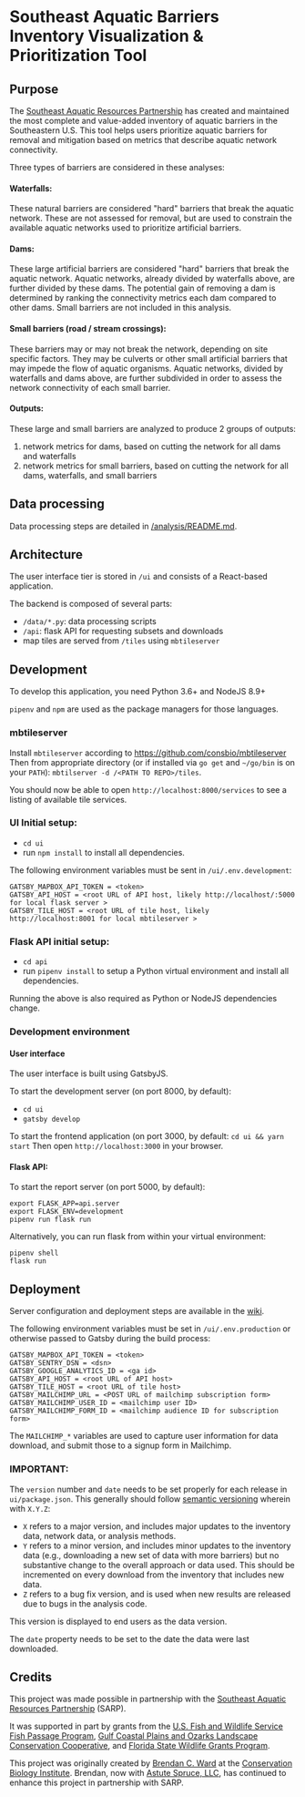 # Southeast Aquatic Barriers Inventory Visualization & Prioritization Tool

## Purpose

The [Southeast Aquatic Resources Partnership](https://southeastaquatics.net) has created and maintained the most complete and value-added inventory of aquatic barriers in the Southeastern U.S. This tool helps users prioritize aquatic barriers for removal and mitigation based on metrics that describe aquatic network connectivity.

Three types of barriers are considered in these analyses:

#### Waterfalls:

These natural barriers are considered "hard" barriers that break the aquatic network. These are not assessed for removal, but are used to constrain the available aquatic networks used to prioritize artificial barriers.

#### Dams:

These large artificial barriers are considered "hard" barriers that break the aquatic network. Aquatic networks, already divided by waterfalls above, are further divided by these dams. The potential gain of removing a dam is determined by ranking the connectivity metrics each dam compared to other dams. Small barriers are not included in this analysis.

#### Small barriers (road / stream crossings):

These barriers may or may not break the network, depending on site specific factors. They may be culverts or other small artificial barriers that may impede the flow of aquatic organisms. Aquatic networks, divided by waterfalls and dams above, are further subdivided in order to assess the network connectivity of each small barrier.

#### Outputs:

These large and small barriers are analyzed to produce 2 groups of outputs:

1. network metrics for dams, based on cutting the network for all dams and waterfalls
2. network metrics for small barriers, based on cutting the network for all dams, waterfalls, and small barriers

## Data processing

Data processing steps are detailed in [/analysis/README.md](analysis).

## Architecture

The user interface tier is stored in `/ui` and consists of a React-based application.

The backend is composed of several parts:

-   `/data/*.py`: data processing scripts
-   `/api`: flask API for requesting subsets and downloads
-   map tiles are served from `/tiles` using `mbtileserver`

## Development

To develop this application, you need Python 3.6+ and NodeJS 8.9+

`pipenv` and `npm` are used as the package managers for those languages.

### mbtileserver

Install `mbtileserver` according to https://github.com/consbio/mbtileserver
Then from appropriate directory (or if installed via `go get` and `~/go/bin` is on your `PATH`): `mbtilserver -d /<PATH TO REPO>/tiles`.

You should now be able to open `http://localhost:8000/services` to see a listing of available tile services.

### UI Initial setup:

-   `cd ui`
-   run `npm install` to install all dependencies.

The following environment variables must be sent in `/ui/.env.development`:

```
GATSBY_MAPBOX_API_TOKEN = <token>
GATSBY_API_HOST = <root URL of API host, likely http://localhost/:5000 for local flask server >
GATSBY_TILE_HOST = <root URL of tile host, likely http://localhost:8001 for local mbtileserver >
```

### Flask API initial setup:

-   `cd api`
-   run `pipenv install` to setup a Python virtual environment and install all dependencies.

Running the above is also required as Python or NodeJS dependencies change.

### Development environment

#### User interface

The user interface is built using GatsbyJS.

To start the development server (on port 8000, by default):

-   `cd ui`
-   `gatsby develop`

To start the frontend application (on port 3000, by default:
`cd ui && yarn start`
Then open `http://localhost:3000` in your browser.

#### Flask API:

To start the report server (on port 5000, by default):

```
export FLASK_APP=api.server
export FLASK_ENV=development
pipenv run flask run
```

Alternatively, you can run flask from within your virtual environment:

```
pipenv shell
flask run
```

## Deployment

Server configuration and deployment steps are available in the [wiki](https://github.com/astutespruce/sarp-connectivity/wiki/AWS-Server-Setup).

The following environment variables must be set in `/ui/.env.production` or otherwise passed to Gatsby during the build process:

```
GATSBY_MAPBOX_API_TOKEN = <token>
GATSBY_SENTRY_DSN = <dsn>
GATSBY_GOOGLE_ANALYTICS_ID = <ga id>
GATSBY_API_HOST = <root URL of API host>
GATSBY_TILE_HOST = <root URL of tile host>
GATSBY_MAILCHIMP_URL = <POST URL of mailchimp subscription form>
GATSBY_MAILCHIMP_USER_ID = <mailchimp user ID>
GATSBY_MAILCHIMP_FORM_ID = <mailchimp audience ID for subscription form>
```

The `MAILCHIMP_*` variables are used to capture user information for data download, and submit those to a signup form in Mailchimp.

### IMPORTANT:

The `version` number and `date` needs to be set properly for each release in `ui/package.json`.
This generally should follow [semantic versioning](https://semver.org/) wherein with `X.Y.Z`:

-   `X` refers to a major version, and includes major updates to the inventory data, network data, or analysis methods.
-   `Y` refers to a minor version, and includes minor updates to the inventory data (e.g., downloading a new set of data with more barriers) but no substantive change to the overall approach or data used. This should be incremented on every download from the inventory that includes new data.
-   `Z` refers to a bug fix version, and is used when new results are released due to bugs in the analysis code.

This version is displayed to end users as the data version.

The `date` property needs to be set to the date the data were last downloaded.

## Credits

This project was made possible in partnership with the [Southeast Aquatic Resources Partnership](https://southeastaquatics.net/) (SARP).

It was supported in part by grants from the [U.S. Fish and Wildlife Service Fish Passage Program](https://www.fws.gov/fisheries/fish-passage.html), [Gulf Coastal Plains and Ozarks Landscape Conservation Cooperative](https://gcpolcc.org/), and [Florida State Wildlife Grants Program](https://myfwc.com/conservation/special-initiatives/fwli/grant/).

This project was originally created by [Brendan C. Ward](https://github.com/brendan-ward) at the [Conservation Biology Institute](https://consbio.org/). Brendan, now with [Astute Spruce, LLC](https://astutespruce.com/), has continued to enhance this project in partnership with SARP.
